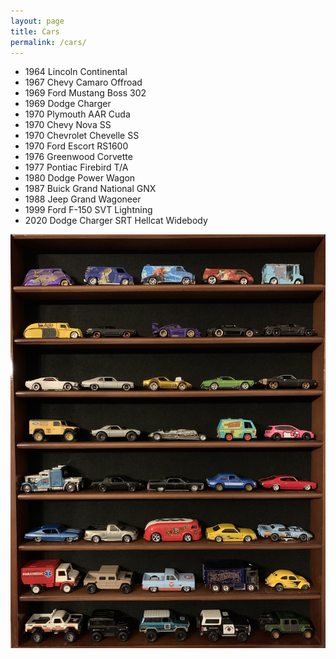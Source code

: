 ```yaml
---
layout: page
title: Cars
permalink: /cars/
---
```



- 1964 Lincoln Continental
- 1967 Chevy Camaro Offroad
- 1969 Ford Mustang Boss 302
- 1969 Dodge Charger
- 1970 Plymouth AAR Cuda
- 1970 Chevy Nova SS
- 1970 Chevrolet Chevelle SS
- 1970 Ford Escort RS1600
- 1976 Greenwood Corvette
- 1977 Pontiac Firebird T/A
- 1980 Dodge Power Wagon
- 1987 Buick Grand National GNX
- 1988 Jeep Grand Wagoneer
- 1999 Ford F-150 SVT Lightning
- 2020 Dodge Charger SRT Hellcat Widebody


![Hot Wheels](/assets/images/hot-wheels.jpg)








